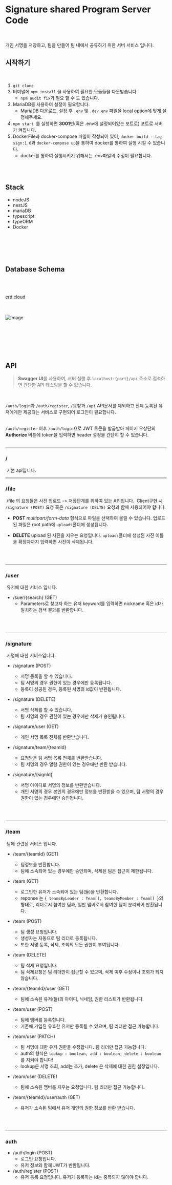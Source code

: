 # Signature shared Program Server Code
<br>

개인 서명을 저장하고, 팀을 만들어 팀 내에서 공유하기 위한 서버 서비스 입니다.
<br>



## 시작하기
<br>

1. `git clone` 
2. 터미널에 `npm install` 을 사용하여 필요한 모듈들을 다운받습니다.
   * `npm audit fix`가 필요 할 수 도 있습니다.
3. MariaDB를 사용하여 설정이 필요합니다.
    * MariaDB 다운로드, 설정 후 `.env` 및 `.dev.env` 파일을 local option에 맞게 설정해주세요.
4. `npm start `를 실행하면 **3001**번(혹은 .env에 설정되어있는 포트로) 포트로 서버가 켜집니다.
5. DockerFile과  docker-compose 파일이 작성되어 있어, `docker build --tag sign:1.0`과 `docker-compose up`을 통하여 docker를 통하여 실행 시킬 수 있습니다.<br>
   - docker를 통하여 실행시키기 위해서는 .env파일의 수정이 필요합니다.
<br>
<br>

## Stack 

- nodeJS
- nestJS
- mariaDB
- typescript
- typeORM
- Docker
<br>
<br>
<br>
<br>



## Database Schema 
<br>
<br>

[erd cloud](https://www.erdcloud.com/d/TGijkuBc6uEc86SqR)
<br>
<br>
<br>

![image](https://user-images.githubusercontent.com/52588452/78470034-1c62ee00-7761-11ea-823a-019340c1d70d.png)


<br>
<br>
<br>
<br>
<br>





## API

> **Swagger UI**를 사용하여, 서버 실행 후 `localhost:{port}/api` 주소로 접속하면 간단한 API 테스팅을 할 수 있습니다.
<br>

`/auth/login`과 `/auth/register`, `/`요청과  `/api` API문서를 제외하고 전체 등록된 유저에게만 제공되는 서비스로 구현되어 로그인이 필요합니다. <br>
<br>

`/auth/register` 이후 `/auth/login`으로 JWT 토큰을 발급받아 페이지 우상단의 **Authorize** 버튼에 token을 입력하면 header 설정을 간단히 할 수 있습니다.
<br>
<br>


---


### 	/


​	기본 api입니다.
<br>


---

### 	/file

​		/file 의 요청들은 사진 업로드 -> 저장단계를 위하여 있는 API입니다.
​		Client구현 시 `/signature (POST)` 요청 혹은 `/signature (DELTE)` 요청과 함께 사용되어야 합니다.

- **POST** 
  *multipart/form-data* 형식으로 파일을 선택하여 올릴 수 있습니다.
  업로드 된 파일은 root path에 `uploads`폴더에 생성됩니다.

- **DELETE**
  upload 된 사진을 지우는 요청입니다. 
  `uploads`폴더에 생성된 사진 이름을 확장자까지 입력하면 사진이 삭제됩니다.
<br>
<br>


---

### /user

​	유저에 대한 서비스 입니다.

- /suer/{search} (GET)
  - Parameters로 찾고자 하는 유저 keyword를 입력하면 nickname 혹은 id가 일치하는 검색 결과를 반환합니다.
<br>
<br>

---

### /signature

​	서명에 대한 서비스입니다.

- /signature (POST)
  - 서명 등록을 할 수 있습니다.
  - 팀 서명의 경우 권한이 있는 경우에만 등록됩니다.
  - 등록이 성공된 경우, 등록된 서명의 id값이 반환됩니다.


- /signature (DELETE)
  - 서명 삭제를 할 수 있습니다.
  - 팀 서명의 경우 권한이 있는 경우에만 삭제가 승인됩니다.


- /signature/user (GET)
  - 개인 서명 목록 전체를 반환받습니다.


- /signature/team/{teamId}
  - 요청받은 팀 서명 목록 전체를 반환받습니다.
  - 팀 서명의 경우 열람 권한이 있는 경우에만 반환 받습니다.


- /signature/{signId}
  - 서명 아이디로 서명의 정보를 반환받습니다.
  - 개인 서명의 경우 본인의 경우에만 정보를 반환받을 수 있으며, 팀 서명의 경우 권한이 있는 경우에만 승인됩니다.
<br>
<br>

---

### /team

​	팀에 관련된 서비스 입니다.

- /team/{teamId} (GET)
  - 팀정보를 반환합니다.
  - 팀에 소속되어 있는 경우에만 승인되며, 삭제된 팀은 접근이 제한됩니다.


- /team (GET)
  - 로그인한 유저가 소속되어 있는 팀(들)을 반환합니다.
  - reponse 는 `{ teamsByLeader : Team[], teamsByMember : Team[] }`의 형태로, 리더로서 참여한 팀과, 일반 맴버로서 참여한 팀이 분리되어 반환됩니다.


- /team (POST)
  - 팀 생성 요청입니다.
  - 생성자는 자동으로 팀 리더로 등록됩니다.
  - 또한 서명 등록, 삭제, 조회의 모든 권한이 부여됩니다.


- /team (DELETE)
  - 팀 삭제 요청입니다.
  - 팀 삭제요청은 팀 리더만이 접근할 수 있으며, 삭제 이후 수정이나 조회가 되지 않습니다.


- /team/{teamId}/user (GET)
  - 팀에 소속된 유저(들)의 아이디, 닉네임, 권한 리스트가 반환됩니다.


- /team/user (POST)
  - 팀에 맴버를 등록합니다.
  - 기존에 가입된 유효한 유저만 등록될 수 있으며, 팀 리더만 접근 가능합니다.


- /team/user (PATCH)
  - 팀 서명에 대한 유저 권한을 수정합니다. 팀 리더만 접근 가능합니다.
  - auth의 형식은 `lookup : boolean, add : boolean, delete : boolean `를 지켜야 합니다!
  - lookup은 서명 조회, add는 추가, delete 은 삭제에 대한 권한 설정입니다.


- /team/user (DELETE)
  - 팀에 소속된 맴버를 지우는 요청입니다. 팀 리더만 접근 가능합니다.


- /team/{teamId}/user/auth (GET)
  - 유저가 소속된 팀에서 유저 개인의 권한 정보를 반환 받습니다.
<br>
<br>


---
### auth

- /auth/login (POST)
  - 로그인 요청입니다.
  - 유저 정보와 함께 JWT가 반환됩니다.
- /auth/register (POST)
  - 유저 등록 요청입니다. 유저가 등록하는 id는 중복되지 않아야 합니다.


